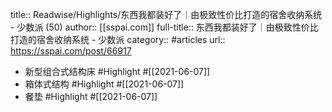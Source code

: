 title:: Readwise/Highlights/东西我都装好了｜由极致性价比打造的宿舍收纳系统 - 少数派 (50)
author:: [[sspai.com]]
full-title:: 东西我都装好了｜由极致性价比打造的宿舍收纳系统 - 少数派
category:: #articles
url:: https://sspai.com/post/66917

- 新型组合式结构床 #Highlight #[[2021-06-07]]
- 箱体式结构 #Highlight #[[2021-06-07]]
- 餐垫 #Highlight #[[2021-06-07]]